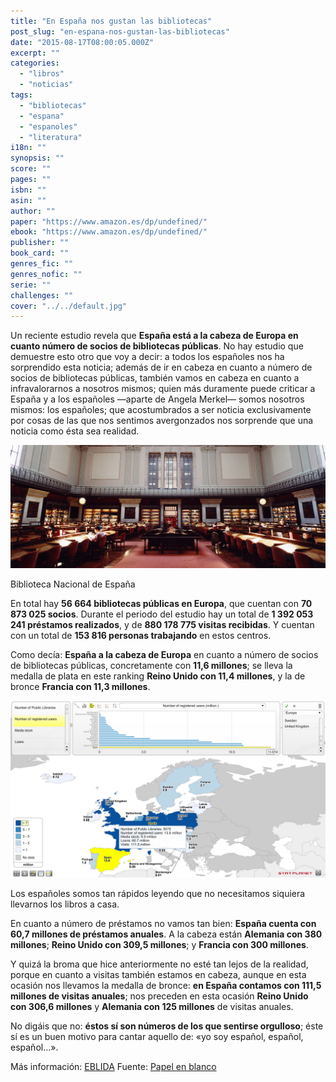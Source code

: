 ```yaml
---
title: "En España nos gustan las bibliotecas"
post_slug: "en-espana-nos-gustan-las-bibliotecas"
date: "2015-08-17T08:00:05.000Z"
excerpt: ""
categories: 
  - "libros"
  - "noticias"
tags: 
  - "bibliotecas"
  - "espana"
  - "espanoles"
  - "literatura"
i18n: ""
synopsis: ""
score: ""
pages: ""
isbn: ""
asin: ""
author: ""
paper: "https://www.amazon.es/dp/undefined/"
ebook: "https://www.amazon.es/dp/undefined/"
publisher: ""
book_card: ""
genres_fic: ""
genres_nofic: ""
serie: ""
challenges: ""
cover: "../../default.jpg"
---
```


Un reciente estudio revela que **España está a la cabeza de Europa en cuanto número de socios de bibliotecas públicas**. No hay estudio que demuestre esto otro que voy a decir: a todos los españoles nos ha sorprendido esta noticia; además de ir en cabeza en cuanto a número de socios de bibliotecas públicas, también vamos en cabeza en cuanto a infravalorarnos a nosotros mismos; quien más duramente puede criticar a España y a los españoles —aparte de Angela Merkel— somos nosotros mismos: los españoles; que acostumbrados a ser noticia exclusivamente por cosas de las que nos sentimos avergonzados nos sorprende que una noticia como ésta sea realidad.

![Biblioteca Nacional de España](images/biblioteca-nacional.jpg)

Biblioteca Nacional de España

En total hay **56 664 bibliotecas públicas en Europa**, que cuentan con **70 873 025 socios**. Durante el periodo del estudio hay un total de **1 392 053 241 préstamos realizados**, y de **880 178 775 visitas recibidas**. Y cuentan con un total de **153 816 personas trabajando** en estos centros.

Como decía: **España a la cabeza de Europa** en cuanto a número de socios de bibliotecas públicas, concretamente con **11,6 millones**; se lleva la medalla de plata en este ranking **Reino Unido con 11,4 millones**, y la de bronce **Francia con 11,3 millones**.

![España en cabeza en número de socios  de bibliotecas públicas](images/bibliotecas-espana.png)

Los españoles somos tan rápidos leyendo que no necesitamos siquiera llevarnos los libros a casa.

En cuanto a número de préstamos no vamos tan bien: **España cuenta con 60,7 millones de préstamos anuales**. A la cabeza están **Alemania con 380 millones**; **Reino Unido con 309,5 millones**; y **Francia con 300 millones**.

Y quizá la broma que hice anteriormente no esté tan lejos de la realidad, porque en cuanto a visitas también estamos en cabeza, aunque en esta ocasión nos llevamos la medalla de bronce: **en España contamos con 111,5 millones de visitas anuales**; nos preceden en esta ocasión **Reino Unido con 306,6 millones** y **Alemania con 125 millones** de visitas anuales.

No digáis que no: **éstos sí son números de los que sentirse orgulloso**; éste sí es un buen motivo para cantar aquello de: «yo soy español, español, español…».

Más información: [EBLIDA](http://www.eblida.org/activities/kic/) Fuente: [Papel en blanco](http://www.papelenblanco.com/bibliotecas/espana-a-la-cabeza-en-el-numero-de-socios-de-bibliotecas-publicas)
